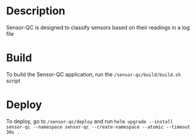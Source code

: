 # Description
Sensor-QC is designed to classify sensors based on their readings in a log file

# Build
To build the Sensor-QC application, run the `/sensor-qc/build/build.sh` script

# Deploy
To deploy, go to `/sensor-qc/deploy` and run 
`helm upgrade --install sensor-qc --namespace sensor-qc --create-namespace --atomic --timeout 30s .`